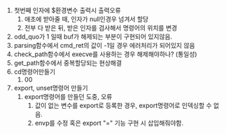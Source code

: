 1. 첫번째 인자에 $환경변수 출력시 출력오류
    1. 애초에 받아줄 때, 인자가 null인경우 넘겨서 할당
    2. 전부 다 받은 뒤, 받은 인자를 검사해서 명령어의 위치를 변경
2. odd_quo가 1 일때 buf가 해제되는 부분이 구현되어 있지않음.
3. parsing함수에서 cmd_ret의 값이 -1일 경우 에러처리가 되어있지 않음
4. check_path함수에서 execve를 사용하는 경우 해제해야하나? (통일성)
5. get_path함수에서 중복할당되는 현상해결
6. cd명령어만들기
    1. 00
7. export, unset명령어 만들기
    1. export명령어를 만들던 도중, 오류
        1. 값이 없는 변수를 export로 등록한 경우, export명령어로 인덱싱할 수 없음.
        2. envp를 수정 혹은 export "=" 기능 구현 시 삽입해줘야함.
